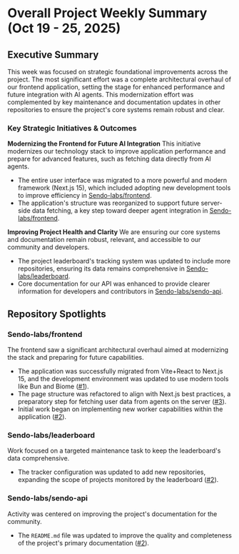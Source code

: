 # Overall Project Weekly Summary (Oct 19 - 25, 2025)

## Executive Summary
This week was focused on strategic foundational improvements across the project. The most significant effort was a complete architectural overhaul of our frontend application, setting the stage for enhanced performance and future integration with AI agents. This modernization effort was complemented by key maintenance and documentation updates in other repositories to ensure the project's core systems remain robust and clear.

### Key Strategic Initiatives & Outcomes

**Modernizing the Frontend for Future AI Integration**
This initiative modernizes our technology stack to improve application performance and prepare for advanced features, such as fetching data directly from AI agents.
- The entire user interface was migrated to a more powerful and modern framework (Next.js 15), which included adopting new development tools to improve efficiency in [Sendo-labs/frontend](https://github.com/Sendo-labs/frontend).
- The application's structure was reorganized to support future server-side data fetching, a key step toward deeper agent integration in [Sendo-labs/frontend](https://github.com/Sendo-labs/frontend).

**Improving Project Health and Clarity**
We are ensuring our core systems and documentation remain robust, relevant, and accessible to our community and developers.
- The project leaderboard's tracking system was updated to include more repositories, ensuring its data remains comprehensive in [Sendo-labs/leaderboard](https://github.com/Sendo-labs/leaderboard).
- Core documentation for our API was enhanced to provide clearer information for developers and contributors in [Sendo-labs/sendo-api](https://github.com/Sendo-labs/sendo-api).

## Repository Spotlights

### Sendo-labs/frontend
The frontend saw a significant architectural overhaul aimed at modernizing the stack and preparing for future capabilities.
- The application was successfully migrated from Vite+React to Next.js 15, and the development environment was updated to use modern tools like Bun and Biome ([#1](https://github.com/Sendo-labs/frontend/pull/1)).
- The page structure was refactored to align with Next.js best practices, a preparatory step for fetching user data from agents on the server ([#3](https://github.com/Sendo-labs/frontend/pull/3)).
- Initial work began on implementing new worker capabilities within the application ([#2](https://github.com/Sendo-labs/frontend/pull/2)).

### Sendo-labs/leaderboard
Work focused on a targeted maintenance task to keep the leaderboard's data comprehensive.
- The tracker configuration was updated to add new repositories, expanding the scope of projects monitored by the leaderboard ([#2](https://github.com/Sendo-labs/leaderboard/pull/2)).

### Sendo-labs/sendo-api
Activity was centered on improving the project's documentation for the community.
- The `README.md` file was updated to improve the quality and completeness of the project's primary documentation ([#2](https://github.com/Sendo-labs/sendo-api/pull/2)).